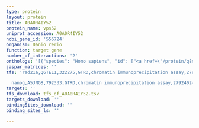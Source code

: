 ```yaml
---
type: protein
layout: protein
title: A0A0R4IY52
protein_name: vps52
uniprot_accession: A0A0R4IY52
ncbi_gene_id: '556724'
organism: Danio rerio
function: target gene
number_of_interactions: '2'
orthologs: '[{"species": "Homo sapiens", "id": ["<a href=\"/protein/q8n1b4\">Q8N1B4</a>"]}, {"species": "Mus musculus", "id": ["<a href=\"/protein/q8c754\">Q8C754</a>"]}, {"species": "Rattus norvegicus", "id": ["<a href=\"/protein/o55166\">O55166</a>"]}, {"species": "Drosophila melanogaster", "id": ["<a href=\"/protein/q9vmq8\">Q9VMQ8</a>"]}, {"species": "Caenorhabditis elegans", "id": ["<a href=\"/protein/g5efv8\">G5EFV8</a>"]}, {"species": "Saccharomyces cerevisiae", "id": ["<a href=\"/protein/p39904\">P39904</a>"]}]'
jaspar_matrices: ''
tfs: 'rad21a,Q6TEL1,322275,GTRD,chromatin immunoprecipitation assay,27924024%5Buid%5D,No

  nanog,A5JNG8,792333,GTRD,chromatin immunoprecipitation assay,27924024%5Buid%5D,No'
targets: ''
tfs_download: tfs_of_A0A0R4IY52.tsv
targets_download: ''
bindingSites_download: ''
binding_sites_ls: ''

---
```

